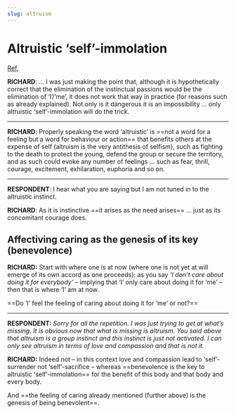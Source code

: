 ```yaml
---
slug: altruism
---
```


# Altruistic ‘self’-immolation

[Ref](http://www.actualfreedom.com.au/richard/selectedcorrespondence/sc-altruism2.htm),

**RICHARD**: ... I was just making the point that, although it is hypothetically correct that the elimination of the instinctual passions would be the elimination of ‘I’/‘me’, it does not work that way in practice (for reasons such as already explained). Not only is it dangerous it is an impossibility ... only altruistic ‘self’-immolation will do the trick.

---

**RICHARD**: Properly speaking the word ‘altruistic’ is ==not a word for a feeling but a word for behaviour or action== that benefits others at the expense of self (altruism is the very antithesis of selfism), such as fighting to the death to protect the young, defend the group or secure the territory, and as such could evoke any number of feelings ... such as fear, thrill, courage, excitement, exhilaration, euphoria and so on.

---

**RESPONDENT**: I hear what you are saying but I am not tuned in to the altruistic instinct.

**RICHARD**: As it is instinctive ==it arises as the need arises== ... just as its concomitant courage does.

## Affectiving caring as the genesis of its key (benevolence)

**RICHARD:** Start with where one is at now (where one is not yet at will emerge of its own accord as one proceeds): as you say _‘I don’t care about doing it for everybody’_ – implying that ‘I’ only care about doing it for ‘me’ – then that is where ‘I’ am at now.

==Do ‘I’ feel the feeling of caring about doing it for ‘me’ or not?==

---

**RESPONDENT:** _Sorry for all the repetition. I was just trying to get at what’s missing. It is obvious now that what is missing is altruism. You said above that altruism is a group instinct and this instinct is just not activated. I can only see altruism in terms of love and compassion and that is not it._

**RICHARD:** Indeed not – in this context love and compassion lead to ‘self’-surrender not ‘self’-sacrifice – whereas ==benevolence is the key to altruistic ‘self’-immolation== for the benefit of this body and that body and every body.

And ==the feeling of caring already mentioned (further above) is the genesis of being benevolent==.


